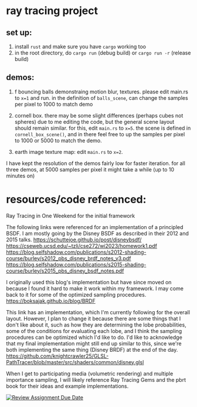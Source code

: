 # ray tracing project

## set up:
1. install `rust` and make sure you have `cargo` working too
2. in the root directory, do `cargo run` (debug build) or `cargo run -r` (release build)

## demos:
1. f bouncing balls demonstraing motion blur, textures. please edit main.rs to `x=1` and run. in the definition of `balls_scene`, can change the samples per pixel to 1000 to match demo

2. cornell box. there may be some slight differences (perhaps cubes not spheres) due to me editing the code, but the general scene layout should remain similar. for this, edit `main.rs` to `x=5`. the scene is defined in `cornell_box_scene()`, and in there feel free to up the samples per pixel to 1000 or 5000 to match the demo. 

3. earth image texture map: edit `main.rs` to `x=2`.

I have kept the resolution of the demos fairly low for faster iteration.
for all three demos, at 5000 samples per pixel it might take a while (up to 10 minutes on)

# resources/code referenced:
Ray Tracing in One Weekend for the initial framework

The following links were referenced for an implementation of a principled BSDF. I am mostly going by the Disney BSDF as described in their 2012 and 2015 talks. 
https://schuttejoe.github.io/post/disneybsdf/ 
https://cseweb.ucsd.edu/~tzli/cse272/wi2023/homework1.pdf 
https://blog.selfshadow.com/publications/s2012-shading-course/burley/s2012_pbs_disney_brdf_notes_v3.pdf 
https://blog.selfshadow.com/publications/s2015-shading-course/burley/s2015_pbs_disney_bsdf_notes.pdf 

I originally used this blog's implementation but have since moved on because I found it hard to make it work within my framework. I may come back to it for some of the optimized sampling procedures.
https://boksajak.github.io/blog/BRDF 

This link has an implementation, which I'm currently following for the overall layout. However, I plan to change it because there are some things that I don't like about it, such as how they are determining the lobe probabilities, some of the conditions for evaluating each lobe, and I think the sampling procedures can be optimized which I'd like to do. I'd like to acknowledge that my final implementation might still end up similar to this, since we're both implementing the same thing (Disney BRDF) at the end of the day.
https://github.com/knightcrawler25/GLSL-PathTracer/blob/master/src/shaders/common/disney.glsl 

When I get to participating media (volumetric rendering) and multiple importance sampling, I will likely reference Ray Tracing Gems and the pbrt book for their ideas and example implementations.

[![Review Assignment Due Date](https://classroom.github.com/assets/deadline-readme-button-22041afd0340ce965d47ae6ef1cefeee28c7c493a6346c4f15d667ab976d596c.svg)](https://classroom.github.com/a/cPlbGtcU)
